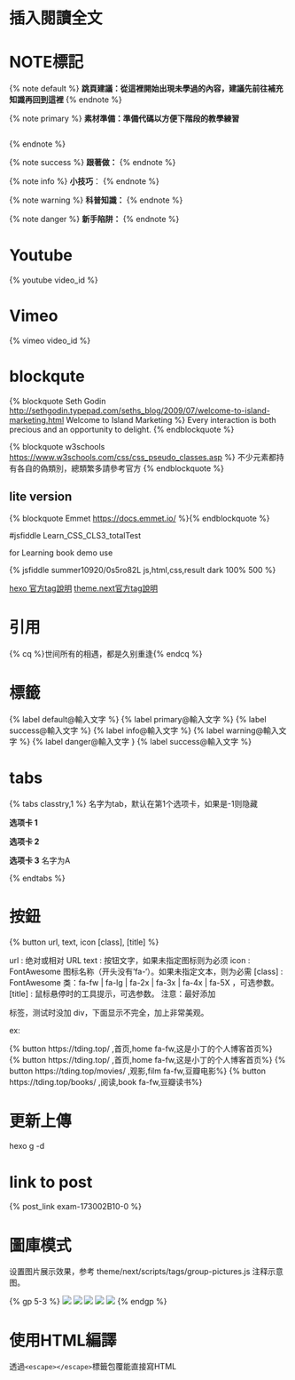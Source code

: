 # 插入閱讀全文
<!-- more -->

# NOTE標記
{% note default %}
**跳頁建議：從這裡開始出現未學過的內容，建議先前往補充知識再回到這裡**
{% endnote %}

{% note primary %}
**素材準備：準備代碼以方便下階段的教學練習** 
```html cssTry.html
```
{% endnote %}

{% note success %}
**跟著做：**
{% endnote %}

{% note info %}
**小技巧**：
{% endnote %}

{% note warning %}
**科普知識：**
{% endnote %}

{% note danger %}
**新手陷阱：**
{% endnote %}


# Youtube
{% youtube video_id %}

# Vimeo
{% vimeo video_id %}

# blockqute
{% blockquote Seth Godin http://sethgodin.typepad.com/seths_blog/2009/07/welcome-to-island-marketing.html Welcome to Island Marketing %}
Every interaction is both precious and an opportunity to delight.
{% endblockquote %}

{% blockquote w3schools https://www.w3schools.com/css/css_pseudo_classes.asp %}
不少元素都持有各自的偽類別，總類繁多請參考官方
{% endblockquote %}

## lite version
{% blockquote Emmet https://docs.emmet.io/ %}{% endblockquote %}

#jsfiddle
Learn_CSS_CLS3_totalTest

for Learning book demo use

{% jsfiddle summer10920/0s5ro82L js,html,css,result dark 100% 500 %}

[hexo 官方tag說明](https://hexo.io/zh-tw/docs/tag-plugins.html)
[theme.next官方tag說明](https://theme-next.iissnan.com/tag-plugins.html)

# 引用
{% cq %}世间所有的相遇，都是久别重逢{% endcq %}

# 標籤
{% label default@輸入文字 %}
{% label primary@輸入文字 %}
{% label success@輸入文字 %}
{% label info@輸入文字 %}
{% label warning@輸入文字 %}
{% label danger@輸入文字 } 
{% label success@輸入文字 %}

# tabs
{% tabs classtry,1 %} 名字为tab，默认在第1个选项卡，如果是-1则隐藏
<!-- tab -->
**选项卡 1** 
<!-- endtab -->
<!-- tab -->
**选项卡 2**
<!-- endtab -->
<!-- tab A -->
**选项卡 3** 名字为A
<!-- endtab -->
{% endtabs %}

# 按鈕
{% button url, text, icon [class], [title] %}

url : 绝对或相对 URL
text : 按钮文字，如果未指定图标则为必须
icon : FontAwesome 图标名称（开头没有’fa-‘）。如果未指定文本，则为必需
[class] : FontAwesome 类：fa-fw | fa-lg | fa-2x | fa-3x | fa-4x | fa-5X ，可选参数。
[title] : 鼠标悬停时的工具提示，可选参数。
注意：最好添加 <div> 标签，测试时没加 div，下面显示不完全，加上非常美观。

ex:
<div>{% button https://tding.top/ ,首页,home fa-fw,这是小丁的个人博客首页%}</div>

<div class="text-center">
  <div>
    {% button https://tding.top/ ,首页,home fa-fw,这是小丁的个人博客首页%}
    {% button https://tding.top/movies/ ,观影,film fa-fw,豆瓣电影%}
    {% button https://tding.top/books/ ,阅读,book fa-fw,豆瓣读书%}
  </div>
</div>

# 更新上傳
hexo g -d

# link to post
{% post_link exam-173002B10-0 %}

# 圖庫模式
设置图片展示效果，参考 theme/next/scripts/tags/group-pictures.js 注释示意图。

{% gp 5-3 %}
![](https://cdn.jsdelivr.net/gh/0vo/oss/images/687148dbly1flxx7cice6j218g0p0zpv.jpg)
![](https://cdn.jsdelivr.net/gh/0vo/oss/images/687148dbly1flxx7ch9rvj218g0p0jvi.jpg)
![](https://cdn.jsdelivr.net/gh/0vo/oss/images/687148dbly1flxx7cj8xej218g0p0gqw.jpg)
![](https://cdn.jsdelivr.net/gh/0vo/oss/images/687148dbly1flxx7cg745j218g0p0juj.jpg)
![](https://cdn.jsdelivr.net/gh/0vo/oss/images/687148dbly1flxx7cgf88j218g0p0ju3.jpg)
{% endgp %}

# 使用HTML編譯
透過`<escape></escape>`標籤包覆能直接寫HTML